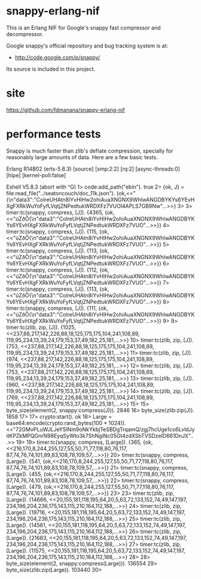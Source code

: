 # snappy-erlang-nif

This is an Erlang NIF for Google's snappy fast compressor and decompressor.

Google snappy's official repository and bug tracking system is at:

* http://code.google.com/p/snappy/

Its source is included in this project.


# site

https://github.com/fdmanana/snappy-erlang-nif


# performance tests

Snappy is much faster than zlib's deflate compression, specially for reasonably large amounts of
data. Here are a few basic tests.

Erlang R14B02 (erts-5.8.3) [source] [smp:2:2] [rq:2] [async-threads:0] [hipe] [kernel-poll:false]

Eshell V5.8.3  (abort with ^G)
1> code:add_path("ebin").
true
2> {ok, J} = file:read_file("../seatoncouch/doc_11k.json").
{ok,<<"{\n\"data3\":\"ColreUHAtn8iYvHIHw2ohiAuaXNGNX9WhlwANGDBYKYs6YEvHXgFXRkWuYoFyfLVqtjZNPedtukWRDXFz7VUOl4APLS7GB9Nw"...>>}
3>
3> timer:tc(snappy, compress, [J]).
{4365,
 {ok,<<"úZðÔ{\n\"data3\":\"ColreUHAtn8iYvHIHw2ohiAuaXNGNX9WhlwANGDBYKYs6YEvHXgFXRkWuYoFyfLVqtjZNPedtukWRDXFz7VUO"...>>}}
4> timer:tc(snappy, compress, [J]).
{115,
 {ok,<<"úZðÔ{\n\"data3\":\"ColreUHAtn8iYvHIHw2ohiAuaXNGNX9WhlwANGDBYKYs6YEvHXgFXRkWuYoFyfLVqtjZNPedtukWRDXFz7VUO"...>>}}
5> timer:tc(snappy, compress, [J]).
{113,
 {ok,<<"úZðÔ{\n\"data3\":\"ColreUHAtn8iYvHIHw2ohiAuaXNGNX9WhlwANGDBYKYs6YEvHXgFXRkWuYoFyfLVqtjZNPedtukWRDXFz7VUO"...>>}}
6> timer:tc(snappy, compress, [J]).
{112,
 {ok,<<"úZðÔ{\n\"data3\":\"ColreUHAtn8iYvHIHw2ohiAuaXNGNX9WhlwANGDBYKYs6YEvHXgFXRkWuYoFyfLVqtjZNPedtukWRDXFz7VUO"...>>}}
7> timer:tc(snappy, compress, [J]).
{113,
 {ok,<<"úZðÔ{\n\"data3\":\"ColreUHAtn8iYvHIHw2ohiAuaXNGNX9WhlwANGDBYKYs6YEvHXgFXRkWuYoFyfLVqtjZNPedtukWRDXFz7VUO"...>>}}
8> timer:tc(snappy, compress, [J]).
{111,
 {ok,<<"úZðÔ{\n\"data3\":\"ColreUHAtn8iYvHIHw2ohiAuaXNGNX9WhlwANGDBYKYs6YEvHXgFXRkWuYoFyfLVqtjZNPedtukWRDXFz7VUO"...>>}}
9>
9> timer:tc(zlib, zip, [J]).
{1025,
 <<237,88,217,142,226,88,18,125,175,175,104,241,108,89,
   119,95,234,13,39,24,179,153,37,49,182,25,181,...>>}
10> timer:tc(zlib, zip, [J]).
{753,
 <<237,88,217,142,226,88,18,125,175,175,104,241,108,89,
   119,95,234,13,39,24,179,153,37,49,182,25,181,...>>}
11> timer:tc(zlib, zip, [J]).
{974,
 <<237,88,217,142,226,88,18,125,175,175,104,241,108,89,
   119,95,234,13,39,24,179,153,37,49,182,25,181,...>>}
12> timer:tc(zlib, zip, [J]).
{753,
 <<237,88,217,142,226,88,18,125,175,175,104,241,108,89,
   119,95,234,13,39,24,179,153,37,49,182,25,181,...>>}
13> timer:tc(zlib, zip, [J]).
{960,
 <<237,88,217,142,226,88,18,125,175,175,104,241,108,89,
   119,95,234,13,39,24,179,153,37,49,182,25,181,...>>}
14> timer:tc(zlib, zip, [J]).
{769,
 <<237,88,217,142,226,88,18,125,175,175,104,241,108,89,
   119,95,234,13,39,24,179,153,37,49,182,25,181,...>>}
15>
15> byte_size(element(2, snappy:compress(J))).
2846
16> byte_size(zlib:zip(J)).
1858
17>
17> crypto:start().
ok
18> Large = base64:encode(crypto:rand_bytes(100 * 1024)).
<<"72GMvPLuWJLJeYSlNm9oNkYkbjTeSBDgTrqamQ/zgj7hcUge1co6LvldJyitKPZkMPQGnrN98EyqSyWto3k7ShNgiNc05Gt4zdXSbTVSDzeID661DnJX"...>>
19>
19> timer:tc(snappy, compress, [Large]).
{365,
 {ok,<<216,170,8,244,255,127,55,50,71,77,118,80,76,117,
       87,74,76,74,101,89,83,108,78,109,57,...>>}}
20> timer:tc(snappy, compress, [Large]).
{541,
 {ok,<<216,170,8,244,255,127,55,50,71,77,118,80,76,117,
       87,74,76,74,101,89,83,108,78,109,57,...>>}}
21> timer:tc(snappy, compress, [Large]).
{455,
 {ok,<<216,170,8,244,255,127,55,50,71,77,118,80,76,117,
       87,74,76,74,101,89,83,108,78,109,57,...>>}}
22> timer:tc(snappy, compress, [Large]).
{479,
 {ok,<<216,170,8,244,255,127,55,50,71,77,118,80,76,117,
       87,74,76,74,101,89,83,108,78,109,57,...>>}}
23>
23> timer:tc(zlib, zip, [Large]).
{14666,
 <<20,155,181,118,195,64,20,5,63,72,133,152,74,49,147,197,
   234,196,204,236,175,143,115,210,164,112,188,...>>}
24> timer:tc(zlib, zip, [Large]).
{19716,
 <<20,155,181,118,195,64,20,5,63,72,133,152,74,49,147,197,
   234,196,204,236,175,143,115,210,164,112,188,...>>}
25> timer:tc(zlib, zip, [Large]).
{14561,
 <<20,155,181,118,195,64,20,5,63,72,133,152,74,49,147,197,
   234,196,204,236,175,143,115,210,164,112,188,...>>}
26> timer:tc(zlib, zip, [Large]).
{21683,
 <<20,155,181,118,195,64,20,5,63,72,133,152,74,49,147,197,
   234,196,204,236,175,143,115,210,164,112,188,...>>}
27> timer:tc(zlib, zip, [Large]).
{11575,
 <<20,155,181,118,195,64,20,5,63,72,133,152,74,49,147,197,
   234,196,204,236,175,143,115,210,164,112,188,...>>}
28>
28> byte_size(element(2, snappy:compress(Large))).
136554
29> byte_size(zlib:zip(Large)).
103440
30>
